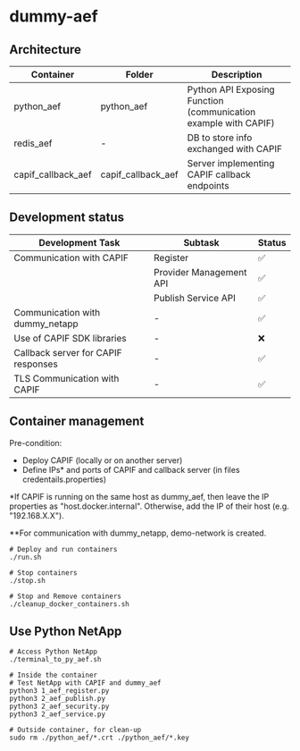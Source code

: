# dummy-aef

## Architecture

| Container          | Folder             | Description                                                     |
|--------------------|--------------------|-----------------------------------------------------------------|
| python_aef         | python_aef         | Python API Exposing Function (communication example with CAPIF) |
| redis_aef          | -                  | DB to store info exchanged with CAPIF                           |
| capif_callback_aef | capif_callback_aef | Server implementing CAPIF callback endpoints                    |

## Development status
| Development Task                    | Subtask                 | Status |
|-------------------------------------|-------------------------|--------|
| Communication with CAPIF            | Register                | ✅      |
|                                     | Provider Management API | ✅      |
|                                     | Publish Service API     | ✅      |
| Communication with dummy_netapp     | -                       | ✅      |
| Use of CAPIF SDK libraries          | -                       | ❌      |
| Callback server for CAPIF responses | -                       | ✅      |
| TLS Communication with CAPIF        | -                       | ✅      |


## Container management
Pre-condition:
- Deploy CAPIF (locally or on another server)
- Define IPs* and ports of CAPIF and callback server (in files credentails.properties)

*If CAPIF is running on the same host as dummy_aef,
then leave the IP properties as "host.docker.internal". 
Otherwise, add the IP of their host (e.g. "192.168.X.X"). 

**For communication with dummy_netapp, demo-network is created.

```shell
# Deploy and run containers
./run.sh

# Stop containers
./stop.sh

# Stop and Remove containers
./cleanup_docker_containers.sh
```

## Use Python NetApp

```shell
# Access Python NetApp
./terminal_to_py_aef.sh

# Inside the container
# Test NetApp with CAPIF and dummy_aef
python3 1_aef_register.py
python3 2_aef_publish.py
python3 2_aef_security.py
python3 2_aef_service.py

# Outside container, for clean-up
sudo rm ./python_aef/*.crt ./python_aef/*.key
```